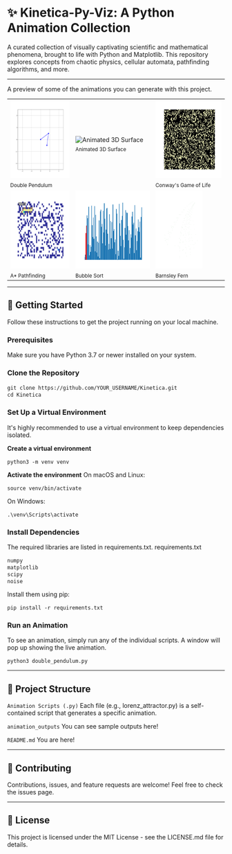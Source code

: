 # ✨ Kinetica-Py-Viz: A Python Animation Collection

A curated collection of visually captivating scientific and mathematical phenomena, brought to life with Python and Matplotlib. This repository explores concepts from chaotic physics, cellular automata, pathfinding algorithms, and more.

---

A preview of some of the animations you can generate with this project.

<table>
  <tr>
    <td><img src="animation_examples/double_pendulum.gif" alt="Double Pendulum" height="180"><br><sub>Double Pendulum</sub></td>
    <td><img src="animation_examples/animate_3D_surface.gif" alt="Animated 3D Surface" height="180"><br><sub>Animated 3D Surface</sub></td>
    <td><img src="animation_examples/conway's_game_of_life.gif" alt="Conway's Game of Life" height="180"><br><sub>Conway's Game of Life</sub></td>
  </tr>
  <tr>
    <td><img src="animation_examples/A_star_pathfinding.gif" alt="A* Pathfinding" height="180"><br><sub>A* Pathfinding</sub></td>
    <td><img src="animation_examples/sorting_algorithm_visualization.gif" alt="Bubble Sort Algorithm" height="180"><br><sub>Bubble Sort</sub></td>
    <td><img src="animation_examples/barnsley_fern_fractal.gif" alt="Barnsley Fern Fractal" height="180"><br><sub>Barnsley Fern</sub></td>
  </tr>
</table>

---

## 🚀 Getting Started

Follow these instructions to get the project running on your local machine.

### Prerequisites

Make sure you have Python 3.7 or newer installed on your system.

### Clone the Repository

```
git clone https://github.com/YOUR_USERNAME/Kinetica.git
cd Kinetica
```

### Set Up a Virtual Environment

It's highly recommended to use a virtual environment to keep dependencies isolated.

**Create a virtual environment**

```
python3 -m venv venv
```

**Activate the environment**
On macOS and Linux:

```
source venv/bin/activate
```

On Windows:

```
.\venv\Scripts\activate
```

### Install Dependencies

The required libraries are listed in requirements.txt.
requirements.txt

```
numpy
matplotlib
scipy
noise
```

Install them using pip:

```
pip install -r requirements.txt
```

### Run an Animation

To see an animation, simply run any of the individual scripts. A window will pop up showing the live animation.

```
python3 double_pendulum.py
```

---

## 🔧 Project Structure

```Animation Scripts (.py)``` Each file (e.g., lorenz_attractor.py) is a self-contained script that generates a specific animation.

```animation_outputs``` You can see sample outputs here!

```README.md``` You are here!

---

## 🤝 Contributing

Contributions, issues, and feature requests are welcome! Feel free to check the issues page.

---

## 📄 License

This project is licensed under the MIT License - see the LICENSE.md file for details.
